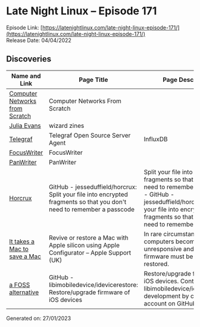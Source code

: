 # Late Night Linux – Episode 171
Episode Link: [https://latenightlinux.com/late-night-linux-episode-171/](https://latenightlinux.com/late-night-linux-episode-171/)  
Release Date: 04/04/2022
## Discoveries

| Name and Link | Page Title | Page Description |
| ----- | ----- | ----- |
| [Computer Networks from Scratch](https://www.networksfromscratch.com/) | Computer Networks From Scratch |  |
| [Julia Evans](https://wizardzines.com/) | wizard zines |  |
| [Telegraf](https://www.influxdata.com/time-series-platform/telegraf/) | Telegraf Open Source Server Agent | InfluxDB | Telegraf is plugin-driven server agent written in Go for collecting metrics & data on the system. Download the latest Telegraf today for free! |
| [FocusWriter](https://gottcode.org/focuswriter/) | FocusWriter |  |
| [PanWriter](https://panwriter.com) | PanWriter |  |
| [Horcrux](https://github.com/jesseduffield/horcrux) | GitHub - jesseduffield/horcrux: Split your file into encrypted fragments so that you don't need to remember a passcode | Split your file into encrypted fragments so that you don't need to remember a passcode - GitHub - jesseduffield/horcrux: Split your file into encrypted fragments so that you don't need to remember a passcode |
| [It takes a Mac to save a Mac](https://support.apple.com/en-gb/guide/apple-configurator-mac/apdd5f3c75ad/mac) | Revive or restore a Mac with Apple silicon using Apple Configurator – Apple Support (UK) | In rare circumstances, Apple computers become unresponsive and the chip’s firmware must be revived or restored. |
| [a FOSS alternative](https://github.com/libimobiledevice/idevicerestore) | GitHub - libimobiledevice/idevicerestore: Restore/upgrade firmware of iOS devices | Restore/upgrade firmware of iOS devices. Contribute to libimobiledevice/idevicerestore development by creating an account on GitHub. |

Generated on: 27/01/2023
